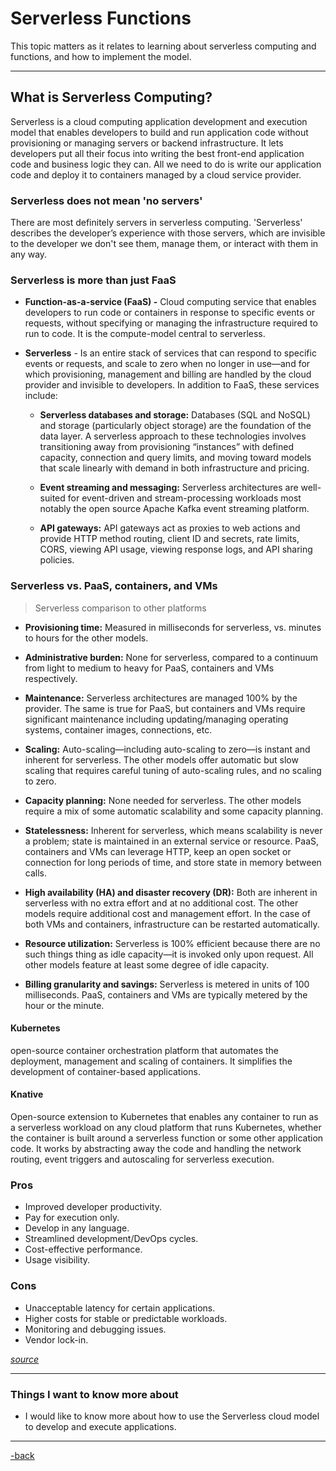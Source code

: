 # Serverless Functions

This topic matters as it relates to learning about serverless computing and functions, and how to implement the model.

---

## What is Serverless Computing?

Serverless is a cloud computing application development and execution model that enables developers to build and run application code without provisioning or managing servers or backend infrastructure. It lets developers put all their focus into writing the best front-end application code and business logic they can. All we need to do is write our application code and deploy it to containers managed by a cloud service provider.

### Serverless does not mean 'no servers'

There are most definitely servers in serverless computing. 'Serverless' describes the developer’s experience with those servers, which are invisible to the developer we don't see them, manage them, or interact with them in any way.

### Serverless is more than just FaaS

* **Function-as-a-service (FaaS) -** Cloud computing service that enables developers to run code or containers in response to specific events or requests, without specifying or managing the infrastructure required to run to code. It is the compute-model central to serverless. 

* **Serverless** - Is an entire stack of services that can respond to specific events or requests, and scale to zero when no longer in use—and for which provisioning, management and billing are handled by the cloud provider and invisible to developers. In addition to FaaS, these services include:

  * **Serverless databases and storage:** Databases (SQL and NoSQL) and storage (particularly object storage) are the foundation of the data layer. A serverless approach to these technologies involves transitioning away from provisioning “instances” with defined capacity, connection and query limits, and moving toward models that scale linearly with demand in both infrastructure and pricing.

  * **Event streaming and messaging:** Serverless architectures are well-suited for event-driven and stream-processing workloads most notably the open source Apache Kafka event streaming platform.

  * **API gateways:** API gateways act as proxies to web actions and provide HTTP method routing, client ID and secrets, rate limits, CORS, viewing API usage, viewing response logs, and API sharing policies.

### Serverless vs. PaaS, containers, and VMs

>Serverless comparison to other platforms

* **Provisioning time:** Measured in milliseconds for serverless, vs. minutes to hours for the other models.

* **Administrative burden:** None for serverless, compared to a continuum from light to medium to heavy for PaaS, containers and VMs respectively.

* **Maintenance:** Serverless architectures are managed 100% by the provider. The same is true for PaaS, but containers and VMs require significant maintenance including updating/managing operating systems, container images, connections, etc.

* **Scaling:** Auto-scaling—including auto-scaling to zero—is instant and inherent for serverless. The other models offer automatic but slow scaling that requires careful tuning of auto-scaling rules, and no scaling to zero.

* **Capacity planning:** None needed for serverless. The other models require a mix of some automatic scalability and some capacity planning.

* **Statelessness:** Inherent for serverless, which means scalability is never a problem; state is maintained in an external service or resource. PaaS, containers and VMs can leverage HTTP, keep an open socket or connection for long periods of time, and store state in memory between calls.

* **High availability (HA) and disaster recovery (DR):** Both are inherent in serverless with no extra effort and at no additional cost. The other models require additional cost and management effort. In the case of both VMs and containers, infrastructure can be restarted automatically.

* **Resource utilization:** Serverless is 100% efficient because there are no such things thing as idle capacity—it is invoked only upon request. All other models feature at least some degree of idle capacity.

* **Billing granularity and savings:** Serverless is metered in units of 100 milliseconds. PaaS, containers and VMs are typically metered by the hour or the minute.

#### Kubernetes

open-source container orchestration platform that automates the deployment, management and scaling of containers. It simplifies the development of container-based applications.

#### Knative

Open-source extension to Kubernetes that enables any container to run as a serverless workload on any cloud platform that runs Kubernetes, whether the container is built around a serverless function or some other application code. It works by abstracting away the code and handling the network routing, event triggers and autoscaling for serverless execution.

### Pros

* Improved developer productivity.
* Pay for execution only.
* Develop in any language.
* Streamlined development/DevOps cycles.
* Cost-effective performance.
* Usage visibility.

### Cons

* Unacceptable latency for certain applications.
* Higher costs for stable or predictable workloads.
* Monitoring and debugging issues.
* Vendor lock-in.

[*source*](https://www.ibm.com/cloud/learn/serverless)

---

### Things I want to know more about

* I would like to know more about how to use the Serverless cloud model to develop and execute applications. 

---

[-back](https://alexriverau.github.io/reading-notes/code401)
